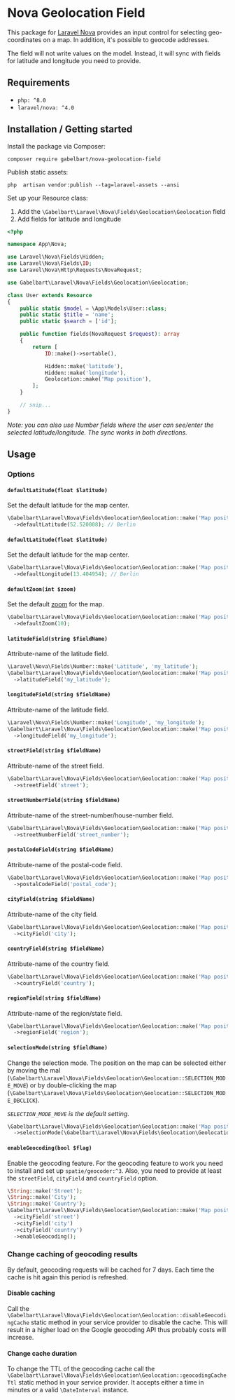 # Nova Geolocation Field

This package for [Laravel Nova](https://nova.laravel.com/) provides an input control for selecting geo-coordinates on a map.
 In addition, it's possible to geocode addresses.

The field will not write values on the model. Instead, it will sync with fields for latitude and longitude you need to provide.

## Requirements

* `php: ^8.0`
* `laravel/nova: ^4.0`

## Installation / Getting started

Install the package via Composer:

```
composer require gabelbart/nova-geolocation-field
```

Publish static assets:
```
php  artisan vendor:publish --tag=laravel-assets --ansi
```

Set up your Resource class:

1. Add the `\Gabelbart\Laravel\Nova\Fields\Geolocation\Geolocation` field
2. Add fields for latitude and longitude

```php
<?php

namespace App\Nova;

use Laravel\Nova\Fields\Hidden;
use Laravel\Nova\Fields\ID;
use Laravel\Nova\Http\Requests\NovaRequest;

use Gabelbart\Laravel\Nova\Fields\Geolocation\Geolocation;

class User extends Resource
{
    public static $model = \App\Models\User::class;
    public static $title = 'name';
    public static $search = ['id'];

    public function fields(NovaRequest $request): array
    {
        return [
            ID::make()->sortable(),

            Hidden::make('latitude'),
            Hidden::make('longitude'),
            Geolocation::make('Map position'),
        ];
    }

    // snip...
}
```

*Note: you can also use Number fields where the user can see/enter the selected latitude/longitude.
 The sync works in both directions.*

## Usage

### Options

#### `defaultLatitude(float $latitude)`

Set the default latitude for the map center.

```php
\Gabelbart\Laravel\Nova\Fields\Geolocation\Geolocation::make('Map position')
  ->defaultLatitude(52.520008); // Berlin
```

#### `defaultLatitude(float $latitude)`

Set the default latitude for the map center.

```php
\Gabelbart\Laravel\Nova\Fields\Geolocation\Geolocation::make('Map position')
  ->defaultLongitude(13.404954); // Berlin
```

#### `defaultZoom(int $zoom)`

Set the default [zoom](https://wiki.openstreetmap.org/wiki/Zoom_levels) for the map.

```php
\Gabelbart\Laravel\Nova\Fields\Geolocation\Geolocation::make('Map position')
  ->defaultZoom(10);
```

#### `latitudeField(string $fieldName)`

Attribute-name of the latitude field.

```php
\Laravel\Nova\Fields\Number::make('Latitude', 'my_latitude');
\Gabelbart\Laravel\Nova\Fields\Geolocation\Geolocation::make('Map position')
  ->latitudeField('my_latitude');
```

#### `longitudeField(string $fieldName)`

Attribute-name of the latitude field.

```php
\Laravel\Nova\Fields\Number::make('Longitude', 'my_longitude');
\Gabelbart\Laravel\Nova\Fields\Geolocation\Geolocation::make('Map position')
  ->longitudeField('my_longitude');
```

#### `streetField(string $fieldName)`

Attribute-name of the street field.

```php
\Gabelbart\Laravel\Nova\Fields\Geolocation\Geolocation::make('Map position')
  ->streetField('street');
```

#### `streetNumberField(string $fieldName)`

Attribute-name of the street-number/house-number field.

```php
\Gabelbart\Laravel\Nova\Fields\Geolocation\Geolocation::make('Map position')
  ->streetNumberField('street_number');
```

#### `postalCodeField(string $fieldName)`

Attribute-name of the postal-code field.

```php
\Gabelbart\Laravel\Nova\Fields\Geolocation\Geolocation::make('Map position')
  ->postalCodeField('postal_code');
```

#### `cityField(string $fieldName)`

Attribute-name of the city field.

```php
\Gabelbart\Laravel\Nova\Fields\Geolocation\Geolocation::make('Map position')
  ->cityField('city');
```

#### `countryField(string $fieldName)`

Attribute-name of the country field.

```php
\Gabelbart\Laravel\Nova\Fields\Geolocation\Geolocation::make('Map position')
  ->countryField('country');
```

#### `regionField(string $fieldName)`

Attribute-name of the region/state field.

```php
\Gabelbart\Laravel\Nova\Fields\Geolocation\Geolocation::make('Map position')
  ->regionField('region');
```

#### `selectionMode(string $fieldName)`

Change the selection mode.
 The position on the map can be selected either by moving the mal (`\Gabelbart\Laravel\Nova\Fields\Geolocation\Geolocation::SELECTION_MODE_MOVE`) 
 or by double-clicking the map (`\Gabelbart\Laravel\Nova\Fields\Geolocation\Geolocation::SELECTION_MODE_DBCLICK`).

*`SELECTION_MODE_MOVE` is the default setting.*

```php
\Gabelbart\Laravel\Nova\Fields\Geolocation\Geolocation::make('Map position')
  ->selectionMode(\Gabelbart\Laravel\Nova\Fields\Geolocation\Geolocation::SELECTION_MODE_DBCLICK);
```

#### `enableGeocoding(bool $flag)`

Enable the geocoding feature.
 For the geocoding feature to work you need to install and set up `spatie/geocoder:^3`.
 Also, you need to provide at least the `streetField`, `cityField` and `countryField` option. 

```php
\String::make('Street');
\String::make('City');
\String::make('Country');
\Gabelbart\Laravel\Nova\Fields\Geolocation\Geolocation::make('Map position')
  ->cityField('street')
  ->cityField('city')
  ->cityField('country')
  ->enableGeocoding();
```

### Change caching of geocoding results

By default, geocoding requests will be cached for 7 days.
 Each time the cache is hit again this period is refreshed.

#### Disable caching

Call the `\Gabelbart\Laravel\Nova\Fields\Geolocation\Geolocation::disableGeocodingCache` static method in your service provider to disable the cache.
 This will result in a higher load on the Google geocoding API thus probably costs will increase.

#### Change cache duration

To change the TTL of the geocoding cache call the `\Gabelbart\Laravel\Nova\Fields\Geolocation\Geolocation::geocodingCacheTtl` static method in your service provider.
 It accepts either a time in minutes or a valid `\DateInterval` instance. 
